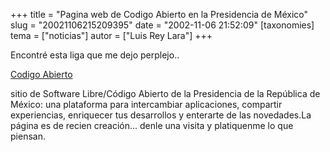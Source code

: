 +++
title = "Pagina web de Codigo Abierto en la Presidencia de México"
slug = "20021106215209395"
date = "2002-11-06 21:52:09"
[taxonomies]
tema = ["noticias"]
autor = ["Luis Rey Lara"]
+++

Encontré esta liga que me dejo perplejo..

  
[Codigo Abierto](http://www.codigoabierto.gob.mx/)

sitio de Software Libre/Código Abierto de la Presidencia de la República
de México: una plataforma para intercambiar aplicaciones, compartir
experiencias, enriquecer tus desarrollos y enterarte de las novedades.La
página es de recien creación... denle una visita y platiquenme lo que
piensan.

